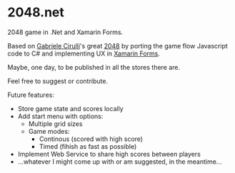 # 2048.net
2048 game in .Net and Xamarin Forms.

Based on [Gabriele Cirulli](https://github.com/gabrielecirulli)'s great [2048](https://github.com/gabrielecirulli/2048) by porting the game flow Javascript code to C# and implementing UX in [Xamarin Forms](https://www.xamarin.com/forms).

Maybe, one day, to be published in all the stores there are.

Feel free to suggest or contribute.

Future features:
* Store game state and scores locally
* Add start menu with options:
  * Multiple grid sizes
  * Game modes:
    * Continous (scored with high score)
    * Timed (fihish as fast as possible)
* Implement Web Service to share high scores between players
* ...whatever I might come up with or am suggested, in the meantime...
